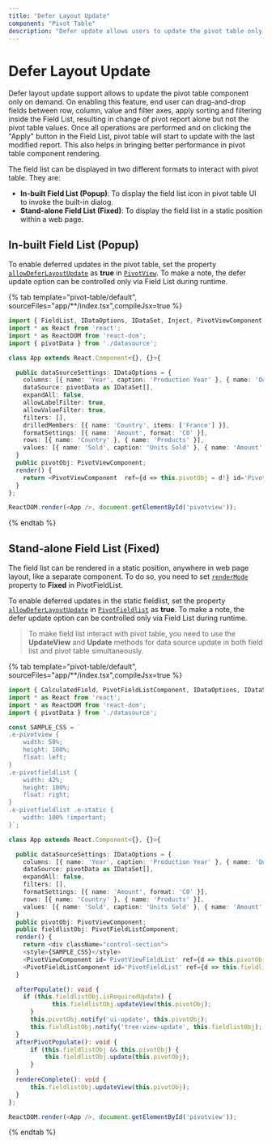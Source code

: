 ```yaml
---
title: "Defer Layout Update"
component: "Pivot Table"
description: "Defer update allows users to update the pivot table only on demand."
---
```


# Defer Layout Update

Defer layout update support allows to update the pivot table component only on demand. On enabling this feature, end user can drag-and-drop fields between row, column, value and filter axes, apply sorting and filtering inside the Field List, resulting in change of pivot report alone but not the pivot table values. Once all operations are performed and on clicking the "Apply" button in the Field List, pivot table will start to update with the last modified report. This also helps in bringing better performance in pivot table component rendering.

The field list can be displayed in two different formats to interact with pivot table. They are:

* **In-built Field List (Popup)**: To display the field list icon in pivot table UI to invoke the built-in dialog.
* **Stand-alone Field List (Fixed)**: To display the field list in a static position within a web page.

## In-built Field List (Popup)

To enable deferred updates in the pivot table, set the property [`allowDeferLayoutUpdate`](https://ej2.syncfusion.com/react/documentation/api/pivotview/#allowdeferlayoutupdate) as **true** in [`PivotView`](https://ej2.syncfusion.com/react/documentation/api/pivotview/). To make a note, the defer update option can be controlled only via Field List during runtime.

{% tab template="pivot-table/default", sourceFiles="app/**/index.tsx",compileJsx=true %}

```typescript
import { FieldList, IDataOptions, IDataSet, Inject, PivotViewComponent } from '@syncfusion/ej2-react-pivotview';
import * as React from 'react';
import * as ReactDOM from 'react-dom';
import { pivotData } from './datasource';

class App extends React.Component<{}, {}>{

  public dataSourceSettings: IDataOptions = {
    columns: [{ name: 'Year', caption: 'Production Year' }, { name: 'Quarter' }],
    dataSource: pivotData as IDataSet[],
    expandAll: false,
    allowLabelFilter: true,
    allowValueFilter: true,
    filters: [],
    drilledMembers: [{ name: 'Country', items: ['France'] }],
    formatSettings: [{ name: 'Amount', format: 'C0' }],
    rows: [{ name: 'Country' }, { name: 'Products' }],
    values: [{ name: 'Sold', caption: 'Units Sold' }, { name: 'Amount', caption: 'Sold Amount' }]
  }
  public pivotObj: PivotViewComponent;
  render() {
    return <PivotViewComponent  ref={d => this.pivotObj = d!} id='PivotView' height={350} dataSourceSettings={this.dataSourceSettings} showFieldList={true} allowDeferLayoutUpdate={true}><Inject services={[FieldList]} /></PivotViewComponent>
  }
};

ReactDOM.render(<App />, document.getElementById('pivotview'));

```

{% endtab %}

## Stand-alone Field List (Fixed)

The field list can be rendered in a static position, anywhere in web page layout, like a separate component. To do so, you need to set [`renderMode`](https://ej2.syncfusion.com/react/documentation/api/pivotfieldlist/pivotFieldListModel/#rendermode) property to **Fixed** in PivotFieldList.

To enable deferred updates in the static fieldlist, set the property [`allowDeferLayoutUpdate`](https://ej2.syncfusion.com/react/documentation/api/pivotfieldlist/pivotFieldListModel/#allowdeferlayoutupdate) in [`PivotFieldlist`](https://ej2.syncfusion.com/react/documentation/api/pivotfieldlist) as **true**. To make a note, the defer update option can be controlled only via Field List during runtime.

> To make field list interact with pivot table, you need to use the **UpdateView** and **Update** methods for data source update in both field list and pivot table simultaneously.

{% tab template="pivot-table/default", sourceFiles="app/**/index.tsx",compileJsx=true %}

```typescript
import { CalculatedField, PivotFieldListComponent, IDataOptions, IDataSet, Inject, PivotViewComponent } from '@syncfusion/ej2-react-pivotview';
import * as React from 'react';
import * as ReactDOM from 'react-dom';
import { pivotData } from './datasource';

const SAMPLE_CSS = `
.e-pivotview {
    width: 58%;
    height: 100%;
    float: left;
}
.e-pivotfieldlist {
    width: 42%;
    height: 100%;
    float: right;
}
.e-pivotfieldlist .e-static {
    width: 100% !important;
}`;

class App extends React.Component<{}, {}>{

  public dataSourceSettings: IDataOptions = {
    columns: [{ name: 'Year', caption: 'Production Year' }, { name: 'Quarter' }],
    dataSource: pivotData as IDataSet[],
    expandAll: false,
    filters: [],
    formatSettings: [{ name: 'Amount', format: 'C0' }],
    rows: [{ name: 'Country' }, { name: 'Products' }],
    values: [{ name: 'Sold', caption: 'Units Sold' }, { name: 'Amount', caption: 'Sold Amount' }]
  }
  public pivotObj: PivotViewComponent;
  public fieldlistObj: PivotFieldListComponent;
  render() {
    return <div className="control-section">
    <style>{SAMPLE_CSS}</style>
    <PivotViewComponent id='PivotViewFieldList' ref={d => this.pivotObj = d!} enginePopulated={this.afterPivotPopulate.bind(this)} allowDeferLayoutUpdate={true} width={'99%'} height={'530'} gridSettings={{columnWidth: 140}}></PivotViewComponent>
    <PivotFieldListComponent id='PivotFieldList' ref={d => this.fieldlistObj = d!} enginePopulated={this.afterPopulate.bind(this)} dataSourceSettings={this.dataSourceSettings} renderMode={"Fixed"} allowDeferLayoutUpdate={true} allowCalculatedField={true}><Inject services={[CalculatedField]} /></PivotFieldListComponent></div>
  }

  afterPopulate(): void {
    if (this.fieldlistObj.isRequiredUpdate) {
            this.fieldlistObj.updateView(this.pivotObj);
      }
      this.pivotObj.notify('ui-update', this.pivotObj);
      this.fieldlistObj.notify('tree-view-update', this.fieldlistObj);
  }
  afterPivotPopulate(): void {
      if (this.fieldlistObj && this.pivotObj) {
          this.fieldlistObj.update(this.pivotObj);
      }
  }
  rendereComplete(): void {
      this.fieldlistObj.updateView(this.pivotObj);
  }
};

ReactDOM.render(<App />, document.getElementById('pivotview'));

```

{% endtab %}